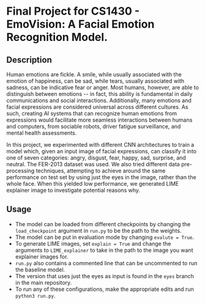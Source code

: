 # Final Project for CS1430 - EmoVision: A Facial Emotion Recognition Model.
## Description
Human emotions are fickle. A smile, while usually associated with the emotion of happiness, can be sad, while tears, usually associated with sadness, can be indicative fear or anger. Most humans, however, are able to distinguish between emotions -- in fact, this ability is fundamental in daily communications and social interactions. Additionally, many emotions and facial expressions are considered universal across different cultures. As such, creating AI systems that can recognize human emotions from expressions would facilitate more seamless interactions between humans and computers, from sociable robots, driver fatigue surveillance, and mental health assessments. 

In this project, we experimented with different CNN architectures to train a model which, given an input image of facial expressions, can classify it into one of seven categories: angry, disgust, fear, happy, sad, surprise, and neutral. The FER-2013 dataset was used. We also tried different data pre-processing techniques, attempting to achieve around the same performance on test set by using just the eyes in the image, rather than the whole face. When this yielded low performance, we generated LIME explainer image to investigate potential reasons why. 

## Usage 
- The model can be loaded from different checkpoints by changing the `load_checkpoint` argument in `run.py` to be the path to the weights. 
- The model can be put in evaluation mode by changing `evalute = True`. 
- To generate LIME images, set `explain = True` and change the arguments to `LIME_explainer` to take in the path to the image you want explainer images for. 
- `run.py` also contains a commented line that can be uncommented to run the baseline model. 
- The version that uses just the eyes as input is found in the `eyes` branch in the main repository. 
- To run any of these configurations, make the appropriate edits and run `python3 run.py`. 